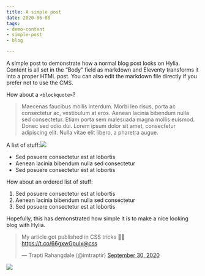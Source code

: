 ```yaml
---
title: A simple post
date: 2020-06-08
tags:
- demo-content
- simple-post
- blog

---
```

A simple post to demonstrate how a normal blog post looks on Hylia. Content is
all set in the “Body” field as markdown and Eleventy transforms it into a proper
HTML post. You can also edit the markdown file directly if you prefer not to use
the CMS.

How about a `<blockquote>`?

> Maecenas faucibus mollis interdum. Morbi leo risus, porta ac consectetur ac, vestibulum at eros. Aenean lacinia bibendum nulla sed consectetur. Etiam porta sem malesuada magna mollis euismod. Donec sed odio dui. Lorem ipsum dolor sit amet, consectetur adipiscing elit. Nulla vitae elit libero, a pharetra augue.

A list of stuff:![](/images/hello-2.svg)

* Sed posuere consectetur est at lobortis
* Aenean lacinia bibendum nulla sed consectetur
* Sed posuere consectetur est at lobortis

How about an ordered list of stuff:

1. Sed posuere consectetur est at lobortis
2. Aenean lacinia bibendum nulla sed consectetur
3. Sed posuere consectetur est at lobortis

Hopefully, this has demonstrated how simple it is to make a nice looking blog with Hylia.

<blockquote class="twitter-tweet"><p lang="en" dir="ltr">My article got published in CSS tricks 💃😃<a href="https://t.co/66gxwGpuIx">https://t.co/66gxwGpuIx</a><a href="[https://twitter.com/css?ref_src=twsrc%5Etfw](https://twitter.com/css?ref_src=twsrc%5Etfw "https://twitter.com/css?ref_src=twsrc%5Etfw")">@css</a></p>— Trapti Rahangdale (@imtraptir) <a href="[https://twitter.com/imtraptir/status/1311354515900129287?ref_src=twsrc%5Etfw](https://twitter.com/imtraptir/status/1311354515900129287?ref_src=twsrc%5Etfw "https://twitter.com/imtraptir/status/1311354515900129287?ref_src=twsrc%5Etfw")">September 30, 2020</a></blockquote> <script async src="[https://platform.twitter.com/widgets.js](https://platform.twitter.com/widgets.js "https://platform.twitter.com/widgets.js")" charset="utf-8"></script>

![](/images/hello-2.svg)